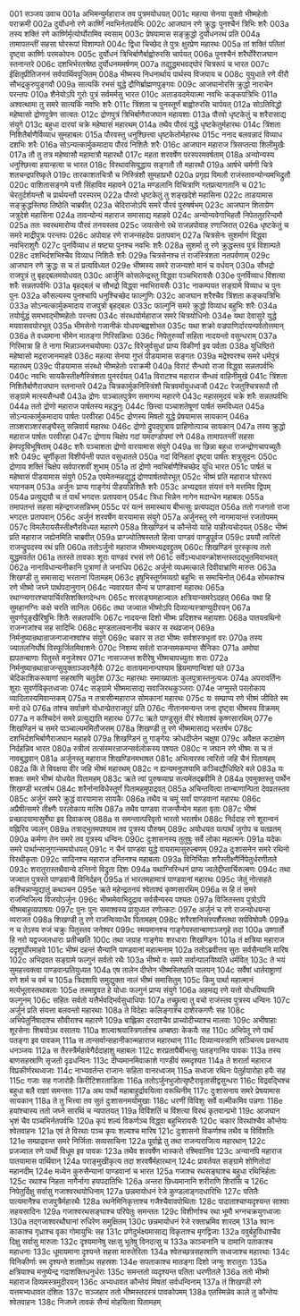 001  सञ्जय उवाच
001a अभिमन्युर्महाराज तव पुत्रमयोधयत्
001c महत्या सेनया युक्तो भीष्महेतोः पराक्रमी
002a दुर्योधनो रणे कार्ष्णिं नवभिर्नतपर्वभिः
002c आजघान रणे क्रुद्धः पुनश्चैनं त्रिभिः शरैः
003a तस्य शक्तिं रणे कार्ष्णिर्मृत्योर्घोरामिव स्वसाम्
003c प्रेषयामास सङ्क्रुद्धो दुर्योधनरथं प्रति
004a तामापतन्तीं सहसा घोररूपां विशाम्पते
004c द्विधा चिच्छेद ते पुत्रः क्षुरप्रेण महारथः
005a तां शक्तिं पतितां दृष्ट्वा कार्ष्णिः परमकोपनः
005c दुर्योधनं त्रिभिर्बाणैर्बाह्वोरुरसि चार्पयत्
006a पुनश्चैनं शरैर्घोरैराजघान स्तनान्तरे
006c दशभिर्भरतश्रेष्ठ दुर्योधनममर्षणम्
007a तद्युद्धमभवद्घोरं चित्ररूपं च भारत
007c ईक्षितृप्रीतिजननं सर्वपार्थिवपूजितम्
008a भीष्मस्य निधनार्थाय पार्थस्य विजयाय च
008c युयुधाते रणे वीरौ सौभद्रकुरुपुङ्गवौ
009a सात्यकिं रभसं युद्धे द्रौणिर्ब्राह्मणपुङ्गवः
009c आजघानोरसि क्रुद्धो नाराचेन परन्तपः
010a शैनेयोऽपि गुरोः पुत्रं सर्वमर्मसु भारत
010c अताडयदमेयात्मा नवभिः कङ्कपत्रिभिः
011a अश्वत्थामा तु समरे सात्यकिं नवभिः शरैः
011c त्रिंशता च पुनस्तूर्णं बाह्वोरुरसि चार्पयत्
012a सोऽतिविद्धो महेष्वासो द्रोणपुत्रेण सात्वतः
012c द्रोणपुत्रं त्रिभिर्बाणैराजघान महायशाः
013a पौरवो धृष्टकेतुं च शरैरासाद्य संयुगे
013c बहुधा दारयां चक्रे महेष्वासं महारथम्
014a तथैव पौरवं युद्धे धृष्टकेतुर्महारथः
014c त्रिंशता निशितैर्बाणैर्विव्याध सुमहाबलः
015a पौरवस्तु धनुश्छित्त्वा धृष्टकेतोर्महारथः
015c ननाद बलवन्नादं विव्याध दशभिः शरैः
016a सोऽन्यत्कार्मुकमादाय पौरवं निशितैः शरैः
016c आजघान महाराज त्रिसप्तत्या शिलीमुखैः
017a तौ तु तत्र महेष्वासौ महामात्रौ महारथौ
017c महता शरवर्षेण परस्परमवर्षताम्
018a अन्योन्यस्य धनुश्छित्त्वा हयान्हत्वा च भारत
018c विरथावसियुद्धाय सङ्गतौ तौ महारथौ
019a आर्षभे चर्मणी चित्रे शतचन्द्रपरिष्कृते
019c तारकाशतचित्रौ च निस्त्रिंशौ सुमहाप्रभौ
020a प्रगृह्य विमलौ राजंस्तावन्योन्यमभिद्रुतौ
020c वाशितासङ्गमे यत्तौ सिंहाविव महावने
021a मण्डलानि विचित्राणि गतप्रत्यागतानि च
021c चेरतुर्दर्शयन्तौ च प्रार्थयन्तौ परस्परम्
022a पौरवो धृष्टकेतुं तु शङ्खदेशे महासिना
022c ताडयामास सङ्क्रुद्धस्तिष्ठ तिष्ठेति चाब्रवीत्
023a चेदिराजोऽपि समरे पौरवं पुरुषर्षभम्
023c आजघान शिताग्रेण जत्रुदेशे महासिना
024a तावन्योन्यं महाराज समासाद्य महाहवे
024c अन्योन्यवेगाभिहतौ निपेततुररिन्दमौ
025a ततः स्वरथमारोप्य पौरवं तनयस्तव
025c जयत्सेनो रथे राजन्नपोवाह रणाजिरात्
026a धृष्टकेतुं च समरे माद्रीपुत्रः परन्तपः
026c अपोवाह रणे राजन्सहदेवः प्रतापवान्
027a चित्रसेनः सुशर्माणं विद्ध्वा नवभिराशुगैः
027c पुनर्विव्याध तं षष्ट्या पुनश्च नवभिः शरैः
028a सुशर्मा तु रणे क्रुद्धस्तव पुत्रं विशाम्पते
028c दशभिर्दशभिश्चैव विव्याध निशितैः शरैः
029a चित्रसेनश्च तं राजंस्त्रिंशता नतपर्वणाम्
029c आजघान रणे क्रुद्धः स च तं प्रत्यविध्यत
029e भीष्मस्य समरे राजन्यशो मानं च वर्धयन्
030a सौभद्रो राजपुत्रं तु बृहद्बलमयोधयत्
030c आर्जुनिं कोसलेन्द्रस्तु विद्ध्वा पञ्चभिरायसैः
030e पुनर्विव्याध विंशत्या शरैः सन्नतपर्वभिः
031a बृहद्बलं च सौभद्रो विद्ध्वा नवभिरायसैः
031c नाकम्पयत सङ्ग्रामे विव्याध च पुनः पुनः
032a कौसल्यस्य पुनश्चापि धनुश्चिच्छेद फाल्गुणिः
032c आजघान शरैश्चैव त्रिंशता कङ्कपत्रिभिः
033a सोऽन्यत्कार्मुकमादाय राजपुत्रो बृहद्बलः
033c फाल्गुनिं समरे क्रुद्धो विव्याध बहुभिः शरैः
034a तयोर्युद्धं समभवद्भीष्महेतोः परन्तप
034c संरब्धयोर्महाराज समरे चित्रयोधिनोः
034e यथा देवासुरे युद्धे मयवासवयोरभूत्
035a भीमसेनो गजानीकं योधयन्बह्वशोभत
035c यथा शक्रो वज्रपाणिर्दारयन्पर्वतोत्तमान्
036a ते वध्यमाना भीमेन मातङ्गा गिरिसन्निभाः
036c निपेतुरुर्व्यां सहिता नादयन्तो वसुन्धराम्
037a गिरिमात्रा हि ते नागा भिन्नाञ्जनचयोपमाः
037c विरेजुर्वसुधां प्राप्य विकीर्णा इव पर्वताः
038a युधिष्ठिरो महेष्वासो मद्रराजानमाहवे
038c महत्या सेनया गुप्तं पीडयामास सङ्गतः
039a मद्रेश्वरश्च समरे धर्मपुत्रं महारथम्
039c पीडयामास संरब्धो भीष्महेतोः पराक्रमी
040a विराटं सैन्धवो राजा विद्ध्वा सन्नतपर्वभिः
040c नवभिः सायकैस्तीक्ष्णैस्त्रिंशता पुनरर्दयत्
041a विराटश्च महाराज सैन्धवं वाहिनीमुखे
041c त्रिंशता निशितैर्बाणैराजघान स्तनान्तरे
042a चित्रकार्मुकनिस्त्रिंशौ चित्रवर्मायुधध्वजौ
042c रेजतुश्चित्ररूपौ तौ सङ्ग्रामे मत्स्यसैन्धवौ
043a द्रोणः पाञ्चालपुत्रेण समागम्य महारणे
043c महासमुदयं चक्रे शरैः सन्नतपर्वभिः
044a ततो द्रोणो महाराज पार्षतस्य महद्धनुः
044c छित्त्वा पञ्चाशतेषूणां पार्षतं समविध्यत
045a सोऽन्यत्कार्मुकमादाय पार्षतः परवीरहा
045c द्रोणस्य मिषतो युद्धे प्रेषयामास सायकान्
046a ताञ्शराञ्शरसङ्घैस्तु सन्निवार्य महारथः
046c द्रोणो द्रुपदपुत्राय प्राहिणोत्पञ्च सायकान्
047a तस्य क्रुद्धो महाराज पार्षतः परवीरहा
047c द्रोणाय चिक्षेप गदां यमदण्डोपमां रणे
048a तामापतन्तीं सहसा हेमपट्टविभूषिताम्
048c शरैः पञ्चाशता द्रोणो वारयामास संयुगे
049a सा छिन्ना बहुधा राजन्द्रोणचापच्युतैः शरैः
049c चूर्णीकृता विशीर्यन्ती पपात वसुधातले
050a गदां विनिहतां दृष्ट्वा पार्षतः शत्रुसूदनः
050c द्रोणाय शक्तिं चिक्षेप सर्वपारशवीं शुभाम्
051a तां द्रोणो नवभिर्बाणैश्चिच्छेद युधि भारत
051c पार्षतं च महेष्वासं पीडयामास संयुगे
052a एवमेतन्महद्युद्धं द्रोणपार्षतयोरभूत्
052c भीष्मं प्रति महाराज घोररूपं भयानकम्
053a अर्जुनः प्राप्य गाङ्गेयं पीडयन्निशितैः शरैः
053c अभ्यद्रवत संयत्तं वने मत्तमिव द्विपम्
054a प्रत्युद्ययौ च तं पार्थं भगदत्तः प्रतापवान्
054c त्रिधा भिन्नेन नागेन मदान्धेन महाबलः
055a तमापतन्तं सहसा महेन्द्रगजसन्निभम्
055c परं यत्नं समास्थाय बीभत्सुः प्रत्यपद्यत
056a ततो गजगतो राजा भगदत्तः प्रतापवान्
056c अर्जुनं शरवर्षेण वारयामास संयुगे
057a अर्जुनस्तु रणे नागमायान्तं रजतोपमम्
057c विमलैरायसैस्तीक्ष्णैरविध्यत महारणे
058a शिखण्डिनं च कौन्तेयो याहि याहीत्यचोदयत्
058c भीष्मं प्रति महाराज जह्येनमिति चाब्रवीत्
059a प्राग्ज्योतिषस्ततो हित्वा पाण्डवं पाण्डुपूर्वज
059c प्रययौ त्वरितो राजन्द्रुपदस्य रथं प्रति
060a ततोऽर्जुनो महाराज भीष्ममभ्यद्रवद्द्रुतम्
060c शिखण्डिनं पुरस्कृत्य ततो युद्धमवर्तत
061a ततस्ते तावकाः शूराः पाण्डवं रभसं रणे
061c सर्वेऽभ्यधावन्क्रोशन्तस्तदद्भुतमिवाभवत्
062a नानाविधान्यनीकानि पुत्राणां ते जनाधिप
062c अर्जुनो व्यधमत्काले दिवीवाभ्राणि मारुतः
063a शिखण्डी तु समासाद्य भरतानां पितामहम्
063c इषुभिस्तूर्णमव्यग्रो बहुभिः स समाचिनोत्
064a सोमकांश्च रणे भीष्मो जघ्ने पार्थपदानुगान्
064c न्यवारयत सैन्यं च पाण्डवानां महारथः
065a रथाग्न्यगारश्चापार्चिरसिशक्तिगदेन्धनः
065c शरसङ्घमहाज्वालः क्षत्रियान्समरेऽदहत्
066a यथा हि सुमहानग्निः कक्षे चरति सानिलः
066c तथा जज्वाल भीष्मोऽपि दिव्यान्यस्त्राण्युदीरयन्
067a सुवर्णपुङ्खैरिषुभिः शितैः सन्नतपर्वभिः
067c नादयन्स दिशो भीष्मः प्रदिशश्च महायशाः
068a पातयन्रथिनो राजन्गजांश्च सह सादिभिः
068c मुण्डतालवनानीव चकार स रथव्रजान्
069a निर्मनुष्यान्रथान्राजन्गजानश्वांश्च संयुगे
069c चकार स तदा भीष्मः सर्वशस्त्रभृतां वरः
070a तस्य ज्यातलनिर्घोषं विस्फूर्जितमिवाशनेः
070c निशम्य सर्वतो राजन्समकम्पन्त सैनिकाः
071a अमोघा ह्यपतन्बाणाः पितुस्ते मनुजेश्वर
071c नासज्जन्त शरीरेषु भीष्मचापच्युताः शराः
072a निर्मनुष्यान्रथान्राजन्सुयुक्ताञ्जवनैर्हयैः
072c वातायमानान्पश्याम ह्रियमाणान्विशां पते
073a चेदिकाशिकरूषाणां सहस्राणि चतुर्दश
073c महारथाः समाख्याताः कुलपुत्रास्तनुत्यजः
074a अपरावर्तिनः शूराः सुवर्णविकृतध्वजाः
074c सङ्ग्रामे भीष्ममासाद्य सवाजिरथकुञ्जराः
074e जग्मुस्ते परलोकाय व्यादितास्यमिवान्तकम्
075a न तत्रासीन्महाराज सोमकानां महारथः
075c यः सम्प्राप्य रणे भीष्मं जीविते स्म मनो दधे
076a तांश्च सर्वान्रणे योधान्प्रेतराजपुरं प्रति
076c नीतानमन्यन्त जना दृष्ट्वा भीष्मस्य विक्रमम्
077a न कश्चिदेनं समरे प्रत्युद्याति महारथः
077c ऋते पाण्डुसुतं वीरं श्वेताश्वं कृष्णसारथिम्
077e शिखण्डिनं च समरे पाञ्चाल्यममितौजसम्
078a शिखण्डी तु रणे भीष्ममासाद्य भरतर्षभ
078c दशभिर्दशभिर्बाणैराजघान महाहवे
079a शिखण्डिनं तु गाङ्गेयः क्रोधदीप्तेन चक्षुषा
079c अवैक्षत कटाक्षेण निर्दहन्निव भारत
080a स्त्रीत्वं तत्संस्मरन्राजन्सर्वलोकस्य पश्यतः
080c न जघान रणे भीष्मः स च तं नावबुद्धवान्
081a अर्जुनस्तु महाराज शिखण्डिनमभाषत
081c अभित्वरस्व त्वरितो जहि चैनं पितामहम्
082a किं ते विवक्षया वीर जहि भीष्मं महारथम्
082c न ह्यन्यमनुपश्यामि कञ्चिद्यौधिष्ठिरे बले
083a यः शक्तः समरे भीष्मं योधयेत पितामहम्
083c ऋते त्वां पुरुषव्याघ्र सत्यमेतद्ब्रवीमि ते
084a एवमुक्तस्तु पार्थेन शिखण्डी भरतर्षभ
084c शरैर्नानाविधैस्तूर्णं पितामहमुपाद्रवत्
085a अचिन्तयित्वा तान्बाणान्पिता देवव्रतस्तव
085c अर्जुनं समरे क्रुद्धं वारयामास सायकैः
086a तथैव च चमूं सर्वां पाण्डवानां महारथः
086c अप्रैषीत्समरे तीक्ष्णैः परलोकाय मारिष
087a तथैव पाण्डवा राजन्सैन्येन महता वृताः
087c भीष्मं प्रच्छादयामासुर्मेघा इव दिवाकरम्
088a स समन्तात्परिवृतो भारतो भरतर्षभ
088c निर्ददाह रणे शूरान्वनं वह्निरिव ज्वलन्
089a तत्राद्भुतमपश्याम तव पुत्रस्य पौरुषम्
089c अयोधयत यत्पार्थं जुगोप च यतव्रतम्
090a कर्मणा तेन समरे तव पुत्रस्य धन्विनः
090c दुःशासनस्य तुतुषुः सर्वे लोका महात्मनः
091a यदेकः समरे पार्थान्सानुगान्समयोधयत्
091c न चैनं पाण्डवा युद्धे वायरामासुरुल्बणम्
092a दुःशासनेन समरे रथिनो विरथीकृताः
092c सादिनश्च महाराज दन्तिनश्च महाबलाः
093a विनिर्भिन्नाः शरैस्तीक्ष्णैर्निपेतुर्धरणीतले
093c शरातुरास्तथैवान्ये दन्तिनो विद्रुता दिशः
094a यथाग्निरिन्धनं प्राप्य ज्वलेद्दीप्तार्चिरुल्बणः
094c तथा जज्वाल पुत्रस्ते पाण्डवान्वै विनिर्दहन्
095a तं भारतमहामात्रं पाण्डवानां महारथः
095c जेतुं नोत्सहते कश्चिन्नाप्युद्यातुं कथञ्चन
095e ऋते महेन्द्रतनयं श्वेताश्वं कृष्णसारथिम्
096a स हि तं समरे राजन्विजित्य विजयोऽर्जुनः
096c भीष्ममेवाभिदुद्राव सर्वसैन्यस्य पश्यतः
097a विजितस्तव पुत्रोऽपि भीष्मबाहुव्यपाश्रयः
097c पुनः पुनः समाश्वस्य प्रायुध्यत रणोत्कटः
097e अर्जुनं च रणे राजन्योधयन्स व्यराजत
098a शिखण्डी तु रणे राजन्विव्याधैव पितामहम्
098c शरैरशनिसंस्पर्शैस्तथा सर्पविषोपमैः
099a न च तेऽस्य रुजं चक्रुः पितुस्तव जनेश्वर
099c स्मयमानश्च गाङ्गेयस्तान्बाणाञ्जगृहे तदा
100a उष्णार्तो हि नरो यद्वज्जलधाराः प्रतीच्छति
100c तथा जग्राह गाङ्गेयः शरधाराः शिखण्डिनः
101a तं क्षत्रिया महाराज ददृशुर्घोरमाहवे
101c भीष्मं दहन्तं सैन्यानि पाण्डवानां महात्मनाम्
102a ततोऽब्रवीत्तव सुतः सर्वसैन्यानि मारिष
102c अभिद्रवत सङ्ग्रामे फल्गुनं सर्वतो रथैः
103a भीष्मो वः समरे सर्वान्पालयिष्यति धर्मवित्
103c ते भयं सुमहत्त्वक्त्वा पाण्डवान्प्रतियुध्यत
104a एष तालेन दीप्तेन भीष्मस्तिष्ठति पालयन्
104c सर्वेषां धार्तराष्ट्राणां रणे शर्म च वर्म च
105a त्रिदशापि समुद्युक्ता नालं भीष्मं समासितुम्
105c किमु पार्था महात्मानं मर्त्यभूतास्तथाबलाः
105e तस्माद्द्रवत हे योधाः फल्गुनं प्राप्य संयुगे
106a अहमद्य रणे यत्तो योधयिष्यामि फल्गुनम्
106c सहितः सर्वतो यत्तैर्भवद्भिर्वसुधाधिपाः
107a तच्छ्रुत्वा तु वचो राजंस्तव पुत्रस्य धन्विनः
107c अर्जुनं प्रति संयत्ता बलवन्तो महारथाः
108a ते विदेहाः कलिङ्गाश्च दाशेरकगणैः सह
108c अभिपेतुर्निषादाश्च सौवीराश्च महारणे
109a बाह्लिका दरदाश्चैव प्राच्योदीच्याश्च मालवाः
109c अभीषाहाः शूरसेनाः शिबयोऽथ वसातयः
110a शाल्वाश्रयास्त्रिगर्ताश्च अम्बष्ठाः केकयैः सह
110c अभिपेतू रणे पार्थं पतङ्गा इव पावकम्
111a स तान्सर्वान्सहानीकान्महाराज महारथान्
111c दिव्यान्यस्त्राणि सञ्चिन्त्य प्रसन्धाय धनञ्जयः
112a स तैरस्त्रैर्महावेगैर्ददाहाशु महाबलः
112c शरप्रतापैर्बीभत्सुः पतङ्गानिव पावकः
113a तस्य बाणसहस्राणि सृजतो दृढधन्विनः
113c दीप्यमानमिवाकाशे गाण्डीवं समदृश्यत
114a ते शरार्ता महाराज विप्रकीर्णरथध्वजाः
114c नाभ्यवर्तन्त राजानः सहिता वानरध्वजम्
115a सध्वजा रथिनः पेतुर्हयारोहा हयैः सह
115c गजाः सह गजारोहैः किरीटिशरताडिताः
116a ततोऽर्जुनभुजोत्सृष्टैरावृतासीद्वसुन्धरा
116c विद्रवद्भिश्च बहुधा बलै राज्ञां समन्ततः
117a अथ पार्थो महाबाहुर्द्रावयित्वा वरूथिनीम्
117c दुःशासनाय समरे प्रेषयामास सायकान्
118a ते तु भित्त्वा तव सुतं दुःशासनमयोमुखाः
118c धरणीं विविशुः सर्वे वल्मीकमिव पन्नगाः
118e हयांश्चास्य ततो जघ्ने सारथिं च न्यपातयत्
119a विविंशतिं च विंशत्या विरथं कृतवान्प्रभो
119c आजघान भृशं चैव पञ्चभिर्नतपर्वभिः
120a कृपं शल्यं विकर्णञ्च विद्ध्वा बहुभिरायसैः
120c चकार विरथांश्चैव कौन्तेयः श्वेतवाहनः
121a एवं ते विरथाः पञ्च कृपः शल्यश्च मारिष
121c दुःशासनो विकर्णश्च तथैव च विविंशतिः
121e सम्प्राद्रवन्त समरे निर्जिताः सव्यसाचिना
122a पूर्वाह्णे तु तथा राजन्पराजित्य महारथान्
122c प्रजज्वाल रणे पार्थो विधूम इव पावकः
123a तथैव शरवर्षेण भास्करो रश्मिवानिव
123c अन्यानपि महाराज पातयामास पार्थिवान्
124a पराङ्मुखीकृत्य तदा शरवर्षैर्महारथान्
124c प्रावर्तयत सङ्ग्रामे शोणितोदां महानदीम्
124e मध्येन कुरुसैन्यानां पाण्डवानां च भारत
125a गजाश्च रथसङ्घाश्च बहुधा रथिभिर्हताः
125c रथाश्च निहता नागैर्नागा हयपदातिभिः
126a अन्तरा छिध्यमानानि शरीराणि शिरांसि च
126c निपेतुर्दिक्षु सर्वासु गजाश्वरथयोधिनाम्
127a छन्नमायोधनं रेजे कुण्डलाङ्गदधारिभिः
127c पतितैः पात्यमानैश्च राजपुत्रैर्महारथैः
128a रथनेमिनिकृत्ताश्च गजैश्चैवावपोथिताः
128c पादाताश्चाप्यदृश्यन्त साश्वाः सहयसादिनः
129a गजाश्वरथसङ्घाश्च परिपेतुः समन्ततः
129c विशीर्णाश्च रथा भूमौ भग्नचक्रयुगध्वजाः
130a तद्गजाश्वरथौघानां रुधिरेण समुक्षितम्
130c छन्नमायोधनं रेजे रक्ताभ्रमिव शारदम्
131a श्वानः काकाश्च गृध्राश्च वृका गोमायुभिः सह
131c प्रणेदुर्भक्ष्यमासाद्य विकृताश्च मृगद्विजाः
132a ववुर्बहुविधाश्चैव दिक्षु सर्वासु मारुताः
132c दृश्यमानेषु रक्षःसु भूतेषु विनदत्सु च
133a काञ्चनानि च दामानि पताकाश्च महाधनाः
133c धूमायमाना दृश्यन्ते सहसा मारुतेरिताः
134a श्वेतच्छत्रसहस्राणि सध्वजाश्च महारथाः
134c विनिकीर्णाः स्म दृश्यन्ते शतशोऽथ सहस्रशः
134e सपताकाश्च मातङ्गा दिशो जग्मुः शरातुराः
135a क्षत्रियाश्च मनुष्येन्द्र गदाशक्तिधनुर्धराः
135c समन्ततो व्यदृश्यन्त पतिता धरणीतले
136a ततो भीष्मो महाराज दिव्यमस्त्रमुदीरयन्
136c अभ्यधावत कौन्तेयं मिषतां सर्वधन्विनाम्
137a तं शिखण्डी रणे यत्तमभ्यधावत दंशितः
137c सञ्जहार ततो भीष्मस्तदस्त्रं पावकोपमम्
138a एतस्मिन्नेव काले तु कौन्तेयः श्वेतवाहनः
138c निजघ्ने तावकं सैन्यं मोहयित्वा पितामहम्

